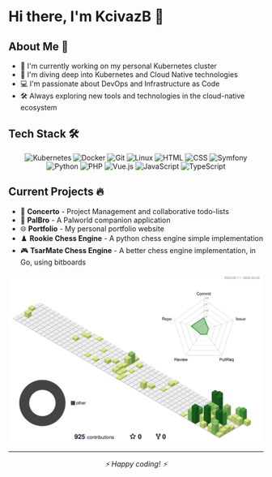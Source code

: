 # Hi there, I'm KcivazB 👋 

## About Me 🚀

- 🔭 I'm currently working on my personal Kubernetes cluster
- 🌱 I'm diving deep into Kubernetes and Cloud Native technologies
- 💻 I'm passionate about DevOps and Infrastructure as Code
- 🛠️ Always exploring new tools and technologies in the cloud-native ecosystem

## Tech Stack 🛠️

<div align="center">

![Kubernetes](https://img.shields.io/badge/-Kubernetes-326CE5?style=flat-square&logo=kubernetes&logoColor=white)
![Docker](https://img.shields.io/badge/-Docker-2496ED?style=flat-square&logo=docker&logoColor=white)
![Git](https://img.shields.io/badge/-Git-F05032?style=flat-square&logo=git&logoColor=white)
![Linux](https://img.shields.io/badge/-Linux-FCC624?style=flat-square&logo=linux&logoColor=black)
![HTML](https://img.shields.io/badge/-HTML-E34F26?style=flat-square&logo=html5&logoColor=white)
![CSS](https://img.shields.io/badge/-CSS-1572B6?style=flat-square&logo=css3&logoColor=white)
![Symfony](https://img.shields.io/badge/-Symfony-000000?style=flat-square&logo=symfony&logoColor=white)
![Python](https://img.shields.io/badge/-Python-3776AB?style=flat-square&logo=python&logoColor=white)
![PHP](https://img.shields.io/badge/-PHP-777BB4?style=flat-square&logo=php&logoColor=white)
![Vue.js](https://img.shields.io/badge/-Vue.js-4FC08D?style=flat-square&logo=vue.js&logoColor=white)
![JavaScript](https://img.shields.io/badge/-JavaScript-F7DF1E?style=flat-square&logo=javascript&logoColor=black)
![TypeScript](https://img.shields.io/badge/-TypeScript-3178C6?style=flat-square&logo=typescript&logoColor=white)

</div>

## Current Projects 🔥

- 🎵 **Concerto** - Project Management and collaborative todo-lists
- 🤝 **PalBro** - A Palworld companion application
- 🌐 **Portfolio** - My personal portfolio website
- ♟️ **Rookie Chess Engine** - A python chess engine simple implementation 
- 🎮 **TsarMate Chess Engine** - A better chess engine implementation, in Go, using bitboards

![](./profile-3d-contrib/profile-green-animate.svg)


---

<div align="center">
  <i>⚡ Happy coding! ⚡</i>
</div>
